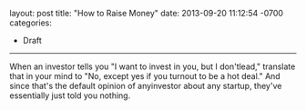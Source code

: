 layout: post
title:  "How to Raise Money"
date:   2013-09-20 11:12:54 -0700
categories:
  - Draft
---

When an investor tells you "I want to invest in you, but I don'tlead," translate that in your mind to "No, except yes if you turnout to be a hot deal." And since that's the default opinion of anyinvestor about any startup, they've essentially just told you nothing. 

 ﻿  

 
